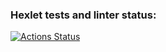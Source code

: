 ### Hexlet tests and linter status:
[![Actions Status](https://github.com/RIP-Peroni/devops-for-programmers-project-74/workflows/hexlet-check/badge.svg)](https://github.com/RIP-Peroni/devops-for-programmers-project-74/actions)